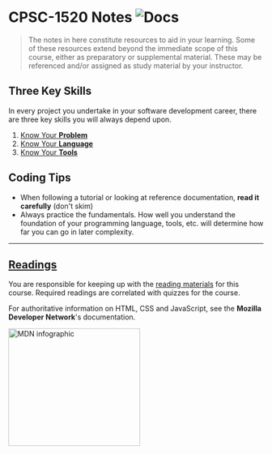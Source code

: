 # CPSC-1520 Notes ![Docs](https://img.shields.io/badge/Documentation%20Status-%7E10%25%20Minimal%20Outline-lightgrey?logo=Read%20the%20Docs)

> The notes in here constitute resources to aid in your learning. Some of these resources extend beyond the immediate scope of this course, either as preparatory or supplemental material. These may be referenced and/or assigned as study material by your instructor.

## Three Key Skills

In every project you undertake in your software development career, there are three key skills you will always depend upon.

1. [Know Your **Problem**](./ProblemSolving.md)
1. [Know Your **Language**](./LanguageRef.md)
1. [Know Your **Tools**](./ToolTips.md)

## Coding Tips

- When following a tutorial or looking at reference documentation, **read it carefully** (don't skim)
- Always practice the fundamentals. How well you understand the foundation of your programming language, tools, etc. will determine how far you can go in later complexity.

----

## [Readings](Readings.md)

You are responsible for keeping up with the [reading materials](Readings.md) for this course. Required readings are correlated with quizzes for the course.

For authoritative information on HTML, CSS and JavaScript, see the **Mozilla Developer Network**'s documentation.

<map name="infographic">
    <area shape="poly" coords="130,147,200,107,254,219,130,228" href="https://developer.mozilla.org/docs/Web/HTML" alt="HTML">
    <area shape="poly" coords="130,147,130,228,6,219,59,107" href="https://developer.mozilla.org/docs/Web/CSS" alt="CSS">
    <area shape="poly" coords="130,147,200,107,130,4,59,107" href="https://developer.mozilla.org/docs/Web/JavaScript" alt="JavaScript">
</map>
<img usemap="#infographic" width="260" height="232" src="https://interactive-examples.mdn.mozilla.net/media/examples/mdn-info2.png" alt="MDN infographic">
